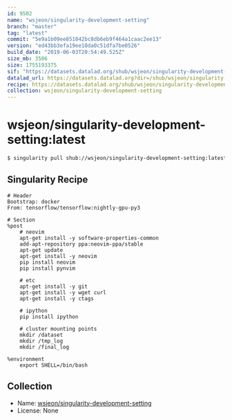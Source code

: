 ```yaml
---
id: 9502
name: "wsjeon/singularity-development-setting"
branch: "master"
tag: "latest"
commit: "5e9a1b09ee851042bc8db6eb9f464a1caac2ee13"
version: "ed43bb3efa19ee10da0c51dfa7be0526"
build_date: "2019-06-03T20:54:49.525Z"
size_mb: 3506
size: 1755193375
sif: "https://datasets.datalad.org/shub/wsjeon/singularity-development-setting/latest/2019-06-03-5e9a1b09-ed43bb3e/ed43bb3efa19ee10da0c51dfa7be0526.simg"
datalad_url: https://datasets.datalad.org?dir=/shub/wsjeon/singularity-development-setting/latest/2019-06-03-5e9a1b09-ed43bb3e/
recipe: https://datasets.datalad.org/shub/wsjeon/singularity-development-setting/latest/2019-06-03-5e9a1b09-ed43bb3e/Singularity
collection: wsjeon/singularity-development-setting
---
```


# wsjeon/singularity-development-setting:latest

```bash
$ singularity pull shub://wsjeon/singularity-development-setting:latest
```

## Singularity Recipe

```singularity
# Header
Bootstrap: docker
From: tensorflow/tensorflow:nightly-gpu-py3

# Section
%post
    # neovim
    apt-get install -y software-properties-common
    add-apt-repository ppa:neovim-ppa/stable
    apt-get update
    apt-get install -y neovim
    pip install neovim
    pip install pynvim

    # etc 
    apt-get install -y git
    apt-get install -y wget curl
    apt-get install -y ctags
    
    # ipython
    pip install ipython

    # cluster mounting points
    mkdir /dataset
    mkdir /tmp_log
    mkdir /final_log

%environment
    export SHELL=/bin/bash
```

## Collection

 - Name: [wsjeon/singularity-development-setting](https://github.com/wsjeon/singularity-development-setting)
 - License: None

